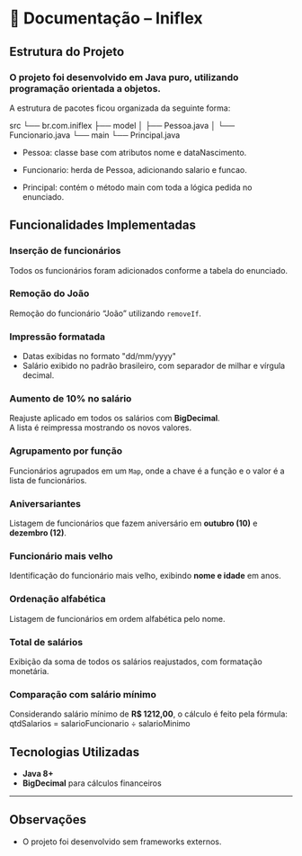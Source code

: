 # 📘 Documentação – Iniflex

## Estrutura do Projeto

### O projeto foi desenvolvido em Java puro, utilizando programação orientada a objetos.
A estrutura de pacotes ficou organizada da seguinte forma:

src
 └── br.com.iniflex
      ├── model
      │    ├── Pessoa.java
      │    └── Funcionario.java
      └── main
           └── Principal.java

* Pessoa: classe base com atributos nome e dataNascimento.

* Funcionario: herda de Pessoa, adicionando salario e funcao.

* Principal: contém o método main com toda a lógica pedida no enunciado.

## Funcionalidades Implementadas

### Inserção de funcionários  
Todos os funcionários foram adicionados conforme a tabela do enunciado.

### Remoção do João  
Remoção do funcionário “João” utilizando `removeIf`.

### Impressão formatada  
- Datas exibidas no formato "dd/mm/yyyy"  
- Salário exibido no padrão brasileiro, com separador de milhar e vírgula decimal.

### Aumento de 10% no salário  
Reajuste aplicado em todos os salários com **BigDecimal**.  
A lista é reimpressa mostrando os novos valores.

### Agrupamento por função  
Funcionários agrupados em um `Map`, onde a chave é a função e o valor é a lista de funcionários.

### Aniversariantes  
Listagem de funcionários que fazem aniversário em **outubro (10)** e **dezembro (12)**.

### Funcionário mais velho  
Identificação do funcionário mais velho, exibindo **nome e idade** em anos.

### Ordenação alfabética  
Listagem de funcionários em ordem alfabética pelo nome.

### Total de salários  
Exibição da soma de todos os salários reajustados, com formatação monetária.

### Comparação com salário mínimo  
Considerando salário mínimo de **R$ 1212,00**, o cálculo é feito pela fórmula: qtdSalarios = salarioFuncionario ÷ salarioMinimo


## Tecnologias Utilizadas
- **Java 8+**  
- **BigDecimal** para cálculos financeiros  

---

## Observações
- O projeto foi desenvolvido sem frameworks externos.  

